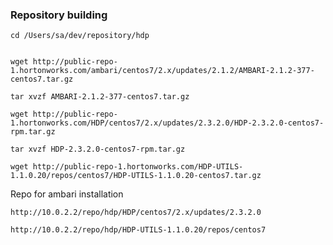 ### Repository building ###

    cd /Users/sa/dev/repository/hdp


    wget http://public-repo-1.hortonworks.com/ambari/centos7/2.x/updates/2.1.2/AMBARI-2.1.2-377-centos7.tar.gz

    tar xvzf AMBARI-2.1.2-377-centos7.tar.gz

    wget http://public-repo-1.hortonworks.com/HDP/centos7/2.x/updates/2.3.2.0/HDP-2.3.2.0-centos7-rpm.tar.gz
    
    tar xvzf HDP-2.3.2.0-centos7-rpm.tar.gz
    
    wget http://public-repo-1.hortonworks.com/HDP-UTILS-1.1.0.20/repos/centos7/HDP-UTILS-1.1.0.20-centos7.tar.gz
    
Repo for ambari installation

    http://10.0.2.2/repo/hdp/HDP/centos7/2.x/updates/2.3.2.0

    http://10.0.2.2/repo/hdp/HDP-UTILS-1.1.0.20/repos/centos7
    
    